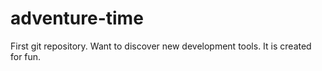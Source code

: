 # adventure-time
First git repository. Want to discover new development tools. It is created for fun.
